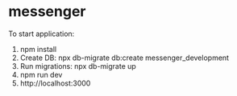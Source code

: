 # messenger

To start application:
1. npm install
2. Create DB: npx db-migrate db:create messenger_development
3. Run migrations: npx db-migrate up
3. npm run dev
4. http://localhost:3000